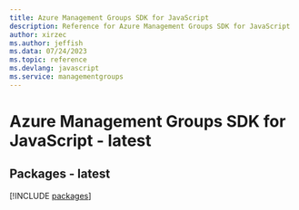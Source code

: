 ```yaml
---
title: Azure Management Groups SDK for JavaScript
description: Reference for Azure Management Groups SDK for JavaScript
author: xirzec
ms.author: jeffish
ms.data: 07/24/2023
ms.topic: reference
ms.devlang: javascript
ms.service: managementgroups
---
```

# Azure Management Groups SDK for JavaScript - latest
## Packages - latest
[!INCLUDE [packages](management-groups-index.md)]
